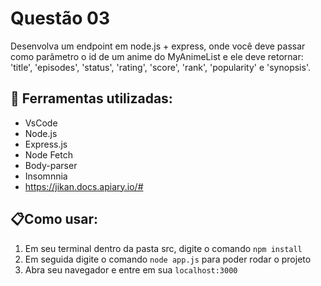 # Questão 03
Desenvolva um endpoint em node.js + express, onde você
deve passar como parâmetro o id de um anime do MyAnimeList
e ele deve retornar: 'title', 'episodes', 'status', 'rating',
'score', 'rank', 'popularity' e 'synopsis'.

## 🔨 Ferramentas utilizadas:
- VsCode
- Node.js
- Express.js
- Node Fetch
- Body-parser
- Insomnnia
- https://jikan.docs.apiary.io/# 

## 📋Como usar:
1. Em seu terminal dentro da pasta src, digite o comando `npm install`
2. Em seguida digite o comando `node app.js` para poder rodar o projeto
3. Abra seu navegador e entre em sua `localhost:3000`